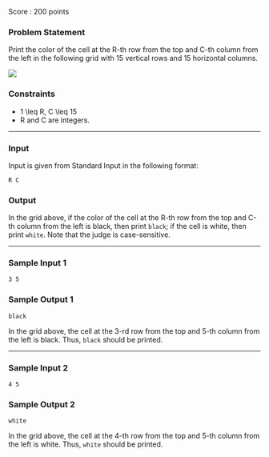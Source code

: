 Score : 200 points

### Problem Statement

Print the color of the cell at the R-th row from the top and C-th column from the left
in the following grid with 15 vertical rows and 15 horizontal columns.

![](https://img.atcoder.jp/abc264/eeab5156a2678c35e42c5eb4cf38353d.png)

### Constraints

* 1 \leq R, C \leq 15
* R and C are integers.

---

### Input

Input is given from Standard Input in the following format:

```
R C
```

### Output

In the grid above, if the color of the cell at the R-th row from the top and C-th column from the left is black, then print `black`; if the cell is white, then print `white`. Note that the judge is case-sensitive.

---

### Sample Input 1

```
3 5
```

### Sample Output 1

```
black
```

In the grid above, the cell at the 3-rd row from the top and 5-th column from the left is black. Thus, `black` should be printed.

---

### Sample Input 2

```
4 5
```

### Sample Output 2

```
white
```

In the grid above, the cell at the 4-th row from the top and 5-th column from the left is white. Thus, `white` should be printed.